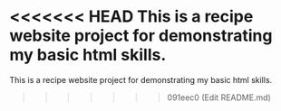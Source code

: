<<<<<<< HEAD
This is a recipe website project for demonstrating my basic html skills.
=======
This is a recipe website project for demonstrating my basic html skills.
>>>>>>> 091eec0 (Edit README.md)
